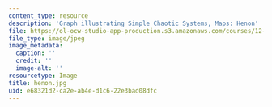 ```yaml
---
content_type: resource
description: 'Graph illustrating Simple Chaotic Systems, Maps: Henon'
file: https://ol-ocw-studio-app-production.s3.amazonaws.com/courses/12-990-prediction-and-predictability-in-the-atmosphere-and-oceans-spring-2003/e68321d2ca2eab4ed1c622e3bad08dfc_henon.jpg
file_type: image/jpeg
image_metadata:
  caption: ''
  credit: ''
  image-alt: ''
resourcetype: Image
title: henon.jpg
uid: e68321d2-ca2e-ab4e-d1c6-22e3bad08dfc
---
```

